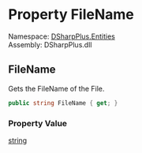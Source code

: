 # Property FileName

Namespace: [DSharpPlus.Entities](DSharpPlus.Entities.md)  
Assembly: DSharpPlus.dll

## <a id="DSharpPlus_Entities_DiscordMessageFile_FileName"></a>FileName

Gets the FileName of the File.

```csharp
public string FileName { get; }
```

### Property Value

[string](https://learn.microsoft.com/dotnet/api/system.string)


